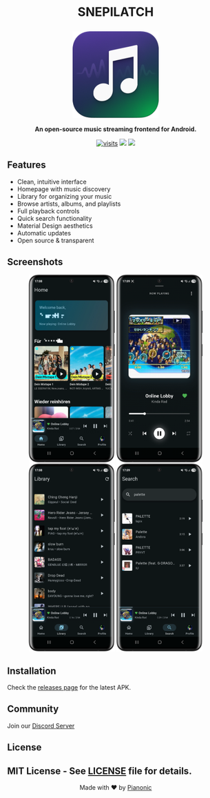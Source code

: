 # <p align="center">SNEPILATCH</p>
<p align="center">
  <img src="./assets/snepilatch_Logo_rounded.png" width="200" alt="SNEPILATCH Logo">
</p>

<p align="center">
  <strong>An open-source music streaming frontend for Android.</strong>
</p>

<p align="center">
  <a href="https://github.com/Pianonic/snepilatch"><img src="https://badgetrack.pianonic.ch/badge?tag=snepilatch&label=visits&color=5eead4&style=flat" alt="visits" /></a>
  <a href="https://github.com/Pianonic/snepilatch/blob/main/LICENSE"><img src="https://img.shields.io/github/license/Pianonic/snepilatch?color=5eead4&label=License"/></a>
  <a href="https://github.com/Pianonic/snepilatch/releases"><img src="https://img.shields.io/github/v/release/Pianonic/snepilatch?include_prereleases&color=5eead4&label=Latest%20Release"/></a>
</p>

## Features
- Clean, intuitive interface
- Homepage with music discovery
- Library for organizing your music
- Browse artists, albums, and playlists
- Full playback controls
- Quick search functionality
- Material Design aesthetics
- Automatic updates
- Open source & transparent

## Screenshots
<p align="center">
  <img src="./assets/screenshot_home.PNG" width="200" alt="Home">
  <img src="./assets/screenshot_player.PNG" width="200" alt="Player">
  <img src="./assets/screenshot_library.PNG" width="200" alt="Library">
  <img src="./assets/screenshot_search.PNG" width="200" alt="Search">
</p>

## Installation
Check the [releases page](https://github.com/Pianonic/snepilatch/releases) for the latest APK.

## Community
Join our [Discord Server](https://discord.gg/NJxKMSNYRG)

## License
MIT License - See [LICENSE](https://github.com/Pianonic/snepilatch/blob/main/LICENSE) file for details.
---
<p align="center">Made with ❤️ by <a href="https://github.com/Pianonic">Pianonic</a></p>
